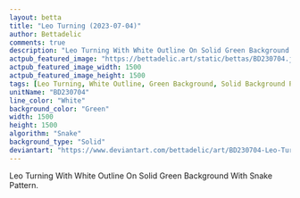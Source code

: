 ```yaml
---
layout: betta
title: "Leo Turning (2023-07-04)"
author: Bettadelic
comments: true
description: "Leo Turning With White Outline On Solid Green Background With Snake Pattern."
actpub_featured_image: "https://bettadelic.art/static/bettas/BD230704.jpg"
actpub_featured_image_width: 1500
actpub_featured_image_height: 1500
tags: [Leo Turning, White Outline, Green Background, Solid Background Pattern, Snake Pattern, July 2023]
unitName: "BD230704"
line_color: "White"
background_color: "Green"
width: 1500
height: 1500
algorithm: "Snake"
background_type: "Solid"
deviantart: "https://www.deviantart.com/bettadelic/art/BD230704-Leo-Turning-2023-07-04-970340237"
---
```


Leo Turning With White Outline On Solid Green Background With Snake Pattern.
